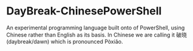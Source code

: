 DayBreak-ChinesePowerShell
==========================

An experimental programming language built onto of PowerShell, using Chinese rather than English as its basis. In Chinese we are calling it 破晓 (daybreak/dawn) which is pronounced Pòxiǎo.
